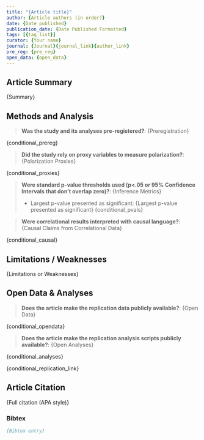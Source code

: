 ```yaml
---
title: "{Article title}"
author: {Article authors (in order)}
date: {Date published}
publication_date: {Date Published Formatted}
tags: [{tag_list}]
curator: {Your name}
journal: {Journal}{journal_link}{author_link}
pre_reg: {pre_reg}
open_data: {open_data}
---
```


## Article Summary

{Summary}

## Methods and Analysis

> **Was the study and its analyses pre-registered?**: {Preregistration}
> 
{conditional_prereg}

> **Did the study rely on proxy variables to measure polarization?**: {Polarization Proxies}
> 
{conditional_proxies}


> **Were standard p-value thresholds used (p<.05 or 95% Confidence Intervals that don’t overlap zero)?**: {Inference Metrics}
> 
> - Largest p-value presented as significant: {Largest p-value presented as significant}
{conditional_pvals}

> **Were correlational results interpreted with causal language?**: {Causal Claims from Correlational Data}
> 
{conditional_causal}

## Limitations / Weaknesses

{Limitations or Weaknesses}

## Open Data & Analyses

> **Does the article make the replication data publicly available?**: {Open Data}
> 
{conditional_opendata}

> **Does the article make the replication analysis scripts publicly available?**: {Open Analyses}
> 
{conditional_analyses}

{conditional_replication_link}

## Article Citation

{Full citation (APA style)}

### Bibtex

```bibtex
{Bibtex entry}
```